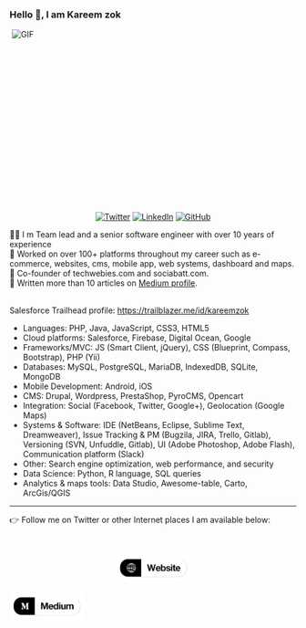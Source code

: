 ### Hello 👋, I am Kareem zok

<img align="right" alt="GIF" src="https://www.kareemzok.com/images/header.jpg" width="500" height="320" />

<br>
<p align="center">
	<a href="https://twitter.com/kareemzok"><img src="https://img.shields.io/twitter/follow/kareemzok?label=@kareemzok&style=social" alt="Twitter"></a>  
	<a href="https://www.linkedin.com/in/kareemzok"><img src="https://img.shields.io/badge/LinkedIn--_.svg?style=social&logo=linkedin" alt="LinkedIn"></a>  
  <a href="https://github.com/kareemzok"><img src="https://img.shields.io/github/followers/kareemzok.svg?label=GitHub&style=social" alt="GitHub"></a>  
	
</p>

🧑🏽‍ I m Team lead and a senior software engineer with over 10 years of experience<br>
📱 Worked on over 100+ platforms throughout my career such as e-commerce, websites, cms, mobile app, web systems, dashboard and maps.<br>
🚀 Co-founder of techwebies.com and sociabatt.com.<br>
📝 Written more than 10 articles  on [Medium profile](https://medium.com/@kareemzok).<br><br>

Salesforce Trailhead  profile: https://trailblazer.me/id/kareemzok 


* Languages: PHP, Java, JavaScript, CSS3, HTML5
* Cloud platforms: Salesforce, Firebase, Digital Ocean, Google
* Frameworks/MVC: JS (Smart Client, jQuery), CSS (Blueprint, Compass, Bootstrap), PHP (Yii)
* Databases: MySQL, PostgreSQL, MariaDB, IndexedDB, SQLite, MongoDB
* Mobile Development: Android, iOS
* CMS: Drupal, Wordpress, PrestaShop, PyroCMS, Opencart
* Integration: Social (Facebook, Twitter, Google+), Geolocation (Google Maps)
* Systems & Software: IDE (NetBeans, Eclipse, Sublime Text, Dreamweaver), Issue Tracking & PM (Bugzila, JIRA, Trello, Gitlab), Versioning (SVN, Unfuddle, Gitlab), UI (Adobe Photoshop, Adobe Flash), Communication platform (Slack)
* Other: Search engine optimization, web performance, and security
* Data Science: Python, R language, SQL queries
* Analytics & maps tools: Data Studio, Awesome-table, Carto, ArcGis/QGIS

---

👉 Follow me on Twitter or other Internet places I am available below:

<br>
<p align="center">
  <a href="https://kareemzok.com"><img src="https://raw.githubusercontent.com/kareemzok/kareemzok/master/icons/website.png" height="50" width="130" alt="Website"></a>

  <a href="https://medium.com/@kareemzok"><img src="https://raw.githubusercontent.com/kareemzok/kareemzok/master/icons/medium.png" height="50" width="130" alt="Medium"></a>
  
</p>


<!--
**kareemzok/kareemzok** is a ✨ _special_ ✨ repository because its `README.md` (this file) appears on your GitHub profile.

Here are some ideas to get you started:

- 🔭 I’m currently working on ...
- 🌱 I’m currently learning ...
- 👯 I’m looking to collaborate on ...
- 🤔 I’m looking for help with ...
- 💬 Ask me about ...
- 📫 How to reach me: ...
- 😄 Pronouns: ...
- ⚡ Fun fact: ...
-->
